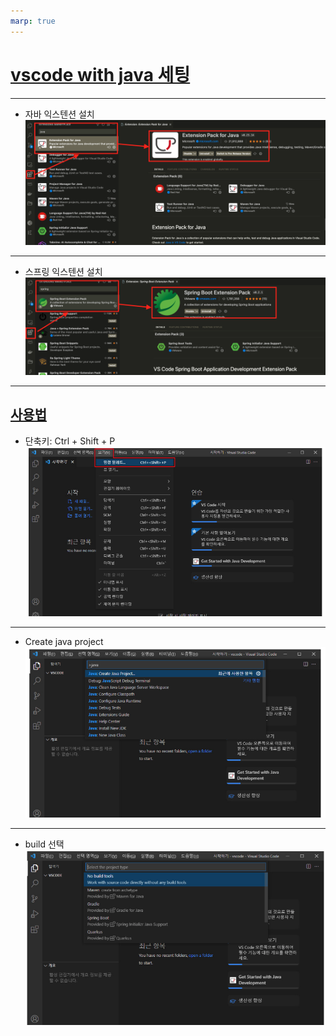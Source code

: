 ```yaml
---
marp: true
---
```

# [vscode with java 세팅](https://offbyone.tistory.com/437)

---
- 자바 익스텐션 설치
![Alt text](./img/vscode/image.png)

---
- 스프링 익스텐션 설치
![Alt text](./img/vscode/image-1.png)

---
## [사용법]((https://code.visualstudio.com/docs/java/java-tutorial)) 
- 단축키: Ctrl + Shift + P
![Alt text](./img/vscode/image-2.png)

---
- Create java project
![Alt text](./img/vscode/image-3.png)

---
- build 선택 
![Alt text](./img/vscode/image-4.png)


